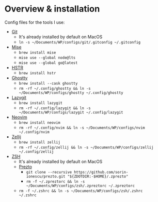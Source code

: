 # Overview & installation

Config files for the tools I use:

- [Git](https://git-scm.com)
  - It's already installed by default on MacOS
  - `ln -s ~/Documents/WP/configs/git/.gitconfig ~/.gitconfig`
- [Mise](https://github.com/jdx/mise)
  - `brew install mise`
  - `mise use --global node@lts`
  - `mise use --global go@latest`
- [HSTR](https://github.com/dvorka/hstr)
  - `brew install hstr`
- [Ghostty](https://ghostty.org)
  - `brew install --cask ghostty`
  - `rm -rf ~/.config/ghostty && ln -s ~/Documents/WP/configs/ghostty ~/.config/ghostty`
- [Lazygit](https://github.com/jesseduffield/lazygit)
  - `brew install lazygit`
  - `rm -rf ~/.config/lazygit && ln -s ~/Documents/WP/configs/lazygit ~/.config/lazygit`
- [Neovim](https://neovim.io)
  - `brew install neovim`
  - `rm -rf ~/.config/nvim && ln -s ~/Documents/WP/configs/nvim ~/.config/nvim`
- [Zellij](https://zellij.dev)
  - `brew install zellij`
  - `rm -rf ~/.config/zellij && ln -s ~/Documents/WP/configs/zellij ~/.config/zellij`
- [ZSH](https://zsh.org)
  - It's already installed by default on MacOS
  - [Prezto](https://github.com/sorin-ionescu/prezto)
    - `git clone --recursive https://github.com/sorin-ionescu/prezto.git "${ZDOTDIR:-$HOME}/.zprezto"`
    - `rm -f ~/.zpreztorc && ln -s ~/Documents/WP/configs/zsh/.zpreztorc ~/.zpreztorc`
  - `rm -f ~/.zshrc && ln -s ~/Documents/WP/configs/zsh/.zshrc ~/.zshrc`
